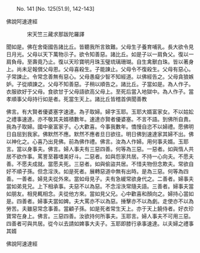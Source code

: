﻿　　No. 141 [No. 125(51.9), 142-143]

佛說阿速達經

　　　　宋天竺三藏求那跋陀羅譯


聞如是。佛在舍衛國告諸比丘。皆聽我所言致難。父母生子養育哺乳。長大欲令見日月光。父母以天下萬物示子。欲令知善惡。諸比丘。如是子以一肩負父。復以一肩負母。至壽竟乃止。復以天珍寶明月珠玉璧琉璃珊瑚。自生禽獸白珠。皆以著身上。尚未足報償父母恩。父母喜殺生。子能諫止。父母令不復殺生。父母有惡心。子常諫止。令常念善無有惡心。父母愚癡少智不知經道。以佛經告之。父母貪狼嫉妒。子從順諫之。父母不知善惡。子稍以順告之。諸比丘。子當如是。為人作子。衣服欲好于父母。食欲甘于父母語欲高父母上。至死后當入地獄中。為人作子。當孝順事父母持行如是者。死當生天上。諸比丘皆稽首俱聞善教

佛言。有大賢者優婆塞字速達。為子取婦。婦字玉耶。玉耶大婿富家女。不以姑妐之禮事速達。亦不敬其夫婿積數年。速達亦賢者優婆塞。不言不語。到佛所自責。我為子取婦。國中豪富家子。心大歡喜。今事我數年。憍慢自恣不以婦禮。愿佛明日自屈到我家。佛默然不應。默然不應者旦日欲往。明日佛到速達家其婦不出。佛以神化之。心喜乃出見佛。前為佛作禮。佛言。汝為人作婦。用何事夫婿。玉耶言。當以身事夫。佛言。婦人事夫有三惡四善。何等為三惡。一惡者。如與惰人共居不欲作事。罵詈至暮嗜美好斗。二惡者。如與怨家共居。不持一心向夫。不愿夫善。不愿夫成就。當愿夫死。三惡者。如與偷盜共居。不惜夫物但念欺夫。常欲自好不順子孫。但念淫泆。如是死者。展轉惡道中無有出時。是為三惡。何等為四善。一善者。婦見夫從外來。當如母見子。夫有急緩常欲身代之。二善者。婦事夫當如弟見兄。上下相承事。夫惡不以為惡。不念淫泆常隨夫語。三善者。婦事夫當如朋友。相見輒相念。夫從他方來。當如見父兄。心中歡喜和顏向之。婦持心當如是。四善者。婦事夫當如婢。夫大罵亦不以為惡。捶擊亦不以為劇。走使亦不以為勞苦。夫雖惡常念事善。當顧子孫。如是死者常生天上。亦于天上饒侍者。好衣珍寶常在身上。佛言。三惡四善。汝欲持何所事夫。玉耶言。婦人事夫不可用三惡。四善者可與共居。從今以去請如婢事大夫子。玉耶即膝行承事速達。以夫婦之禮事其婿

佛說阿速達經
